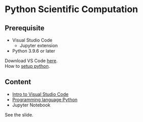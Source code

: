 # Python Scientific Computation

## Prerequisite

- Visual Studio Code
  - Jupyter extension
- Python 3.9.6 or later

Download VS Code <a href="https://code.visualstudio.com" target="_blank">here</a>. <br>
How to [setup python](./python-setup.md).

## Content

- <a href="https://code.visualstudio.com/docs/getstarted/introvideos" target="_blank">Intro to Visual Studio Code</a>
- [Programming language Python](./python)
- Jupyter Notebook

See the slide.
